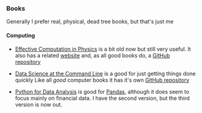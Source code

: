 ### Books
Generally I prefer real, physical, dead tree books, but that's just me

#### Computing

- [Effective Computation in Physics](https://www.oreilly.com/library/view/effective-computation-in/9781491901564/) is a bit old now but still very useful. It also has a related [website](http://physics.codes/) and, as all good books do, a [GitHub repository](https://github.com/physics-codes/)
- [Data Science at the Command Line](https://jeroenjanssens.com/dsatcl/) is a good for just getting things done quickly 
Like all _good_ computer books it has it's own [GitHub repository](https://github.com/jeroenjanssens/data-science-at-the-command-line)

- [Python for Data Analysis](https://wesmckinney.com/book/) is good for [Pandas](https://pandas.pydata.org/), although it does seem to focus mainly on financial data. I have the second version, but the third version is now out.
